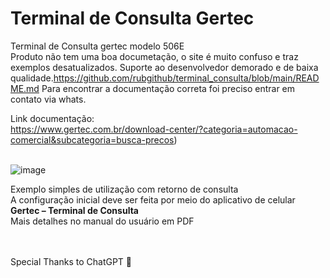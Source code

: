 # Terminal de Consulta Gertec
Terminal de Consulta gertec modelo 506E<br/>
Produto não tem uma boa documetação, o site é muito confuso e traz exemplos desatualizados.
Suporte ao desenvolvedor demorado e de baixa qualidade.https://github.com/rubgithub/terminal_consulta/blob/main/README.md
Para encontrar a documentação correta foi preciso entrar em contato via whats. 

Link documentação: <br/>
https://www.gertec.com.br/download-center/?categoria=automacao-comercial&subcategoria=busca-precos)<br/><br/>

![image](https://github.com/rubgithub/terminal_consulta/assets/3399476/98b3e840-a3fb-4aa3-bee9-de1f692dff0c)

Exemplo simples de utilização com retorno de consulta<br/>
A configuração inicial deve ser feita por meio do aplicativo de celular **Gertec – Terminal de Consulta**<br/>
Mais detalhes no manual do usuário em PDF

<br/>
<br/>
Special Thanks to ChatGPT 🤖
